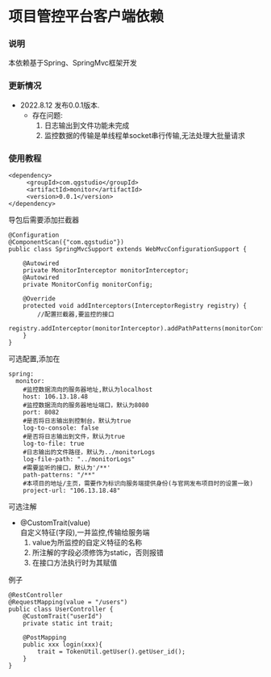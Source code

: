 # 项目管控平台客户端依赖
### 说明
本依赖基于Spring、SpringMvc框架开发
### 更新情况
* 2022.8.12 发布0.0.1版本.
     * 存在问题:
          1. 日志输出到文件功能未完成
          2. 监控数据的传输是单线程单socket串行传输,无法处理大批量请求
### 使用教程
```
<dependency>
     <groupId>com.qgstudio</groupId>
     <artifactId>monitor</artifactId>
     <version>0.0.1</version>
</dependency>
```

导包后需要添加拦截器
```
@Configuration
@ComponentScan({"com.qgstudio"})
public class SpringMvcSupport extends WebMvcConfigurationSupport {

    @Autowired
    private MonitorInterceptor monitorInterceptor;
    @Autowired
    private MonitorConfig monitorConfig;

    @Override
    protected void addInterceptors(InterceptorRegistry registry) {
        //配置拦截器,要监控的接口
        registry.addInterceptor(monitorInterceptor).addPathPatterns(monitorConfig.getPathPatterns());
    }
}

```
可选配置,添加在
```
spring:
  monitor:
    #监控数据流向的服务器地址,默认为localhost
    host: 106.13.18.48
    #监控数据流向的服务器地址端口，默认为8080
    port: 8082
    #是否将日志输出到控制台，默认为true
    log-to-console: false
    #是否将日志输出到文件，默认为true
    log-to-file: true
    #日志输出的文件路径，默认为../monitorLogs
    log-file-path: "../monitorLogs"
    #需要监听的接口，默认为'/**'
    path-patterns: "/**"
    #本项目的地址/主页，需要作为标识向服务端提供身份(与官网发布项目时的设置一致)
    project-url: "106.13.18.48"
```


可选注解

* @CustomTrait(value)  
自定义特征(字段),一并监控,传输给服务端  
  1. value为所监控的自定义特征的名称  
  2. 所注解的字段必须修饰为static，否则报错  
  3. 在接口方法执行时为其赋值  

例子
```
@RestController
@RequestMapping(value = "/users")
public class UserController {
    @CustomTrait("userId")
    private static int trait;
    
    @PostMapping
    public xxx login(xxx){
        trait = TokenUtil.getUser().getUser_id();
    }
}
```
